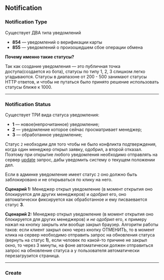## Notification

### Notification Type

Существует ДВА типа уведомлений

- **854** — уведомлений о верификации карты
- **855** — уведомлений о произошедшем сбое операции обмена

**Почему именно такие статусы?**

Так как создание уведомления — это публичная точка доступа(создается из бота), статусы по типу 1, 2, 3 слишком легко угадываются.
Статусы в диапазоне от 200 - 500 занимают статусы HTTP ответов, и чтобы не путаться было принято решение использовать статусы ближе к 1000.

<hr>

### Notification Status

Существует ТРИ вида статуса уведомления:

- **1** — новое(непрочитанное) уведомление;
- **2** — уведомление которое сейчас просматривает менеджер;
- **3** — обработанное уведомление;

Статус `2` необходим для того чтобы не было конфликта подтверждения, когда один менеджер открыл заявку, одобрил, а второй отказал. 
Поэтому при открытие любого уведомления необходимо отправлять на сервер [update](#) запрос, дабы уведомить систему о текущем положении дел.

Если в админке уведомление имеет статус `2` оно должно быть заблокировано и не открываться по клику на него.

**Сценарий 1:**
Менеджер открыл уведомление (в момент открытия оно блокируется для других менеджеров) и *одобрил* его, оно автоматически фиксируется как обработанное и ему писваевается статус **3**. 

**Сценарий 2:**
Менеджер открыл уведомление (в момент открытия оно блокируется для других менеджеров) и *не одобрил* его, к примеру нажал на кнопку закрыть или вообще закрыл браузер. Алгоритм работы таков: если клиент закрыл окно через кнопку ОТМЕНИТЬ, то в момент клика на сервер необходимо отправить запрос на обновления статуса (вернуть на статус **1**), если человек по какой-то причине не закрыл окно, то через 3 минуты, на фоне автоматически должен отправиться запрос на обновление статуса а у пользователя автоматически перезагрузится страница. 

<hr>

### Create